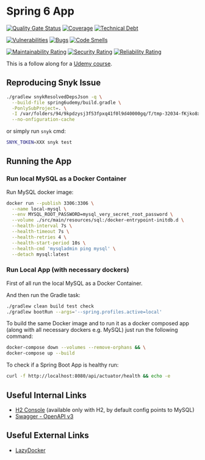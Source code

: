 # Spring 6 App

[![Quality Gate Status](https://sonarcloud.io/api/project_badges/measure?project=cookieMr_spring6udemy&metric=alert_status)](https://sonarcloud.io/summary/overall?id=cookieMr_spring6udemy)
[![Coverage](https://sonarcloud.io/api/project_badges/measure?project=cookieMr_spring6udemy&metric=coverage)](https://sonarcloud.io/summary/overall?id=cookieMr_spring6udemy)
[![Technical Debt](https://sonarcloud.io/api/project_badges/measure?project=cookieMr_spring6udemy&metric=sqale_index)](https://sonarcloud.io/summary/overall?id=cookieMr_spring6udemy)

[![Vulnerabilities](https://sonarcloud.io/api/project_badges/measure?project=cookieMr_spring6udemy&metric=vulnerabilities)](https://sonarcloud.io/summary/overall?id=cookieMr_spring6udemy)
[![Bugs](https://sonarcloud.io/api/project_badges/measure?project=cookieMr_spring6udemy&metric=bugs)](https://sonarcloud.io/summary/overall?id=cookieMr_spring6udemy)
[![Code Smells](https://sonarcloud.io/api/project_badges/measure?project=cookieMr_spring6udemy&metric=code_smells)](https://sonarcloud.io/summary/overall?id=cookieMr_spring6udemy)

[![Maintainability Rating](https://sonarcloud.io/api/project_badges/measure?project=cookieMr_spring6udemy&metric=sqale_rating)](https://sonarcloud.io/summary/overall?id=cookieMr_spring6udemy)
[![Security Rating](https://sonarcloud.io/api/project_badges/measure?project=cookieMr_spring6udemy&metric=security_rating)](https://sonarcloud.io/summary/overall?id=cookieMr_spring6udemy)
[![Reliability Rating](https://sonarcloud.io/api/project_badges/measure?project=cookieMr_spring6udemy&metric=reliability_rating)](https://sonarcloud.io/summary/overall?id=cookieMr_spring6udemy)

This is a follow along for a [Udemy course](https://www.udemy.com/course/spring-framework-6-beginner-to-guru/).

## Reproducing Snyk Issue
```bash
./gradlew snykResolvedDepsJson -q \
  --build-file spring6udemy/build.gradle \
  -PonlySubProject=. \
  -I /var/folders/94/9kpdzysj3f53fpxq41f0l9d40000gq/T/tmp-32034-fKjko8xrsZmb--init.gradle \
  --no-onfiguration-cache
```
or simply run `snyk` cmd:
```bash
SNYK_TOKEN=XXX snyk test
```

## Running the App

### Run local MySQL as a Docker Container
Run MySQL docker image:
```bash
docker run --publish 3306:3306 \
  --name local-mysql \
  --env MYSQL_ROOT_PASSWORD=mysql_very_secret_root_password \
  --volume ./src/main/resources/sql:/docker-entrypoint-initdb.d \
  --health-interval 7s \
  --health-timeout 7s \
  --health-retries 4 \
  --health-start-period 10s \
  --health-cmd 'mysqladmin ping mysql' \
  --detach mysql:latest
```

### Run Local App (with necessary dockers)
First of all run the local MySQL as a Docker Container.

And then run the Gradle task:
```bash
./gradlew clean build test check
./gradlew bootRun --args='--spring.profiles.active=local'
```

To build the same Docker image and to run it as a docker composed app
(along with all necessary dockers e.g. MySQL) just run the following command:
```bash
docker-compose down --volumes --remove-orphans && \
docker-compose up --build
```

To check if a Spring Boot App is healthy run:
```bash
curl -f http://localhost:8080/api/actuator/health && echo -e
```

## Useful Internal Links
* [H2 Console](http://[::1]:8080/h2-console) (available only with H2, by default config points to MySQL)
* [Swagger - OpenAPI v3](http://[::1]:8080/api/swagger-ui/index.html)

## Useful External Links
* [LazyDocker](https://github.com/jesseduffield/lazydocker)
